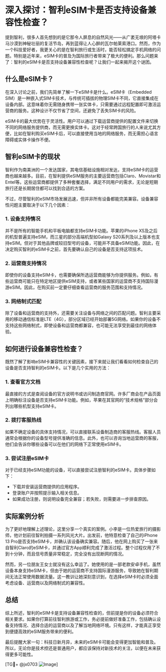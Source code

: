 # 深入探讨：智利eSIM卡是否支持设备兼容性检查？

提到智利，很多人首先想到的是它那令人屏息的自然风光——从广袤无垠的阿塔卡马沙漠到神秘壮丽的复活节岛，再到蓝得让人心醉的瓦尔帕莱索港口。然而，作为一个科技爱好者，我更关心的是在智利旅行或生活时，能否轻松搞定手机网络的问题。特别是近年来，eSIM卡的普及为国际旅行者带来了极大的便利。那么问题来了：智利的eSIM卡是否支持设备兼容性检查呢？让我们一起来揭开这个谜团。

## 什么是eSIM卡？

在深入讨论之前，我们先简单了解一下eSIM卡是什么。eSIM卡（Embedded SIM）是一种嵌入式SIM卡技术，与传统可插拔的物理SIM卡不同，它直接集成在设备内部。这意味着你无需随身携带一张实体卡，只需要通过远程配置即可激活运营商的服务。这种设计不仅节省了空间，还避免了丢失SIM卡的风险。

eSIM卡的最大优势在于灵活性。用户可以通过下载运营商提供的配置文件来切换不同的网络服务提供商，而无需更换实体卡。这对于经常跨国旅行的人来说尤其方便，比如在智利购买eSIM卡后，可以直接使用当地的网络服务，而无需担心语言障碍或实体卡操作不便。

## 智利eSIM卡的现状

智利作为南美洲的一个发达国家，其电信基础设施相对发达，支持eSIM卡的运营商也越来越多。目前，在智利提供eSIM服务的主要运营商包括Claro、Movistar和Entel等。这些运营商都提供了多种套餐选择，满足不同用户的需求，无论是短期旅行还是长期居住都可以找到合适的方案。

不过，尽管智利的eSIM市场发展迅速，但并非所有设备都能完美兼容。设备兼容性问题主要取决于以下几个因素：

### 1. **设备支持情况**
并不是所有的智能手机和平板电脑都支持eSIM卡功能。苹果的iPhone XS及之后的机型普遍支持eSIM，而三星的部分高端机型如Galaxy S20系列及以上版本也支持eSIM。但对于其他品牌或较旧型号的设备，可能并不具备eSIM功能。因此，在决定购买智利的eSIM卡之前，首先要确认自己的设备是否支持这项技术。

### 2. **运营商支持情况**
即使你的设备支持eSIM卡，也需要确保所选运营商能够为你提供服务。例如，有些运营商可能只在特定地区提供eSIM支持，或者某些国家的运营商不支持国际漫游eSIM。因此，在购买前一定要仔细查看运营商的服务范围和支持情况。

### 3. **网络制式匹配**
除了设备和运营商的支持外，还需要关注设备与网络之间的匹配问题。智利主要采用的移动通信标准是LTE（4G），部分区域已经开始部署5G网络。如果你的设备不支持这些网络制式，即使设备和运营商都兼容，也可能无法享受到最佳的网络体验。

## 如何进行设备兼容性检查？

既然了解了影响eSIM卡兼容性的关键因素，接下来就让我们看看如何检查自己的设备是否支持智利的eSIM卡。以下是几个实用的方法：

### 1. **查看官方文档**
最直接的方式是查阅设备的官方说明书或访问制造商官网。许多厂商会在产品页面上明确标注设备是否支持eSIM卡功能。例如，苹果在其官网的“技术规格”部分会列出哪些机型支持eSIM卡。

### 2. **拨打客服热线**
如果不确定设备的具体支持情况，可以直接联系设备制造商的客服热线。客服人员通常会根据你的设备型号提供准确的信息。此外，也可以咨询当地运营商的客服，他们会告诉你哪些设备可以在他们的网络下正常使用eSIM卡。

### 3. **尝试注册eSIM卡**
对于已经支持eSIM功能的设备，可以直接尝试注册智利的eSIM卡。具体步骤如下：
   - 下载并安装运营商提供的应用程序。
   - 登录账户并按照提示输入相关信息。
   - 如果成功注册，则说明设备完全兼容；若失败，则需要进一步排查原因。

## 实际案例分析

为了更好地理解上述理论，这里分享一个真实的案例。小李是一位热爱旅行的摄影师，他计划前往智利拍摄一系列风光大片。出发前，他特意检查了自己的iPhone 13 Pro是否支持eSIM卡，并确认该设备确实兼容。随后，他在网上购买了一张来自智利Claro的eSIM卡，并通过官方App顺利完成了激活过程。整个过程仅用了不到十分钟，而且信号质量非常稳定，完全没有出现断网的情况。

然而，另一位朋友王女士就没有这么幸运了。她使用的是一部老款安卓手机，虽然设备本身支持eSIM卡，但由于她的运营商不支持国际漫游服务，导致她在智利期间无法正常使用数据流量。这一教训让她深刻意识到，在选择eSIM卡时必须全面考虑设备、运营商以及网络制式的兼容性。

## 总结

综上所述，智利的eSIM卡是支持设备兼容性检查的，但前提是你的设备必须符合相关要求。如果你打算前往智利旅游或工作，务必提前做好准备工作，包括确认设备支持情况、选择合适的运营商以及了解当地网络环境。只有这样，才能真正享受到便捷高效的eSIM服务带来的便利。

最后提醒大家一句：科技日新月异，未来的eSIM卡可能会变得更加智能和普及。所以，无论你是技术控还是普通用户，都应该保持对新技术的关注，以便在未来获得更多可能性。

[TG💪+ @jx0703 ![Image](https://github.com/user-attachments/assets/dbca1d08-cadb-493c-b0ec-ad6f7a83f270)]